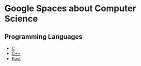 Google Spaces about Computer Science
====================================

## Programming Languages

* [C](https://goo.gl/spaces/XWgEzYuX8VXsxcdu6)
* [C++](https://goo.gl/spaces/LR7TyJrMNx1vh1sSA)
* [Rust](https://goo.gl/spaces/v4tMgqQHm5qpwmZLA)
